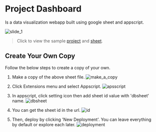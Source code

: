 # Project Dashboard
Is a data visualization webapp built using google sheet and appscript.

![slide_1](https://github.com/user-attachments/assets/fe70b7f4-ca24-40cc-9fc2-20ae6bb1a8c9)

> Click to view the sample [project](https://script.google.com/macros/s/AKfycbyWlAh8Z-qjGvpZvXqfMhPMKuzluwNYQoJd2510ymXLK373XNeQphVgTn9i0GaQ1rR8vw/exec) and [sheet](https://docs.google.com/spreadsheets/d/1nJ77vTuO7kM8OFqCXL3l3PPfcRcXdpGWrU7nz-G-xWo/edit?usp=sharing).

## Create Your Own Copy
Follow the below steps to create a copy of your own.

1. Make a copy of the above sheet file.
![make_a_copy](https://github.com/user-attachments/assets/d7101318-c7dc-4b48-88d5-896d8eb9df17)

2. Click Extensions menu and select Appscript.
![apsscript](https://github.com/user-attachments/assets/e7905c93-529c-4b6f-bcc2-7e7f9cc007ad)

3. In appscript, click setting icon then add sheet id value with 'dbsheet' name.
![dbsheet](https://github.com/user-attachments/assets/06cbb243-71aa-405e-b81f-e9cff4180d26)

4. You can get the sheet id in the url.
![id](https://github.com/user-attachments/assets/3ce677e8-d4be-4a56-b6f8-7b7e4d1a05a6)

5. Then, deploy by clicking 'New Deployment'. You can leave everything by default or explore each later.
![deployment](https://github.com/user-attachments/assets/f8723cae-7ca8-43e4-bc57-ce0defb58a12)
